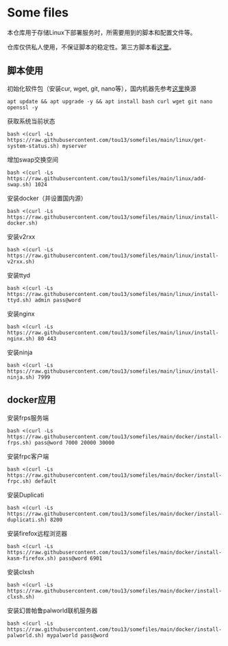 # Some files

本仓库用于存储Linux下部署服务时，所需要用到的脚本和配置文件等。

仓库仅供私人使用，不保证脚本的稳定性。第三方脚本看[这里](friendly.md)。

## 脚本使用
初始化软件包（安装cur, wget, git, nano等），国内机器先参考[这里](https://mirror.nju.edu.cn/mirrorz-help/debian/?mirror=NJU)换源
```
apt update && apt upgrade -y && apt install bash curl wget git nano openssl -y
```
获取系统当前状态
```
bash <(curl -Ls https://raw.githubusercontent.com/tou13/somefiles/main/linux/get-system-status.sh) myserver
```
增加swap交换空间
```
bash <(curl -Ls https://raw.githubusercontent.com/tou13/somefiles/main/linux/add-swap.sh) 1024
```
安装docker（并设置国内源）
```
bash <(curl -Ls https://raw.githubusercontent.com/tou13/somefiles/main/linux/install-docker.sh)
```
安装v2rxx
```
bash <(curl -Ls https://raw.githubusercontent.com/tou13/somefiles/main/linux/install-v2rxx.sh)
```
安装ttyd
```
bash <(curl -Ls https://raw.githubusercontent.com/tou13/somefiles/main/linux/install-ttyd.sh) admin pass@word
```
安装nginx
```
bash <(curl -Ls https://raw.githubusercontent.com/tou13/somefiles/main/linux/install-nginx.sh) 80 443
```
安装ninja
```
bash <(curl -Ls https://raw.githubusercontent.com/tou13/somefiles/main/linux/install-ninja.sh) 7999
```
## docker应用
安装frps服务端
```
bash <(curl -Ls https://raw.githubusercontent.com/tou13/somefiles/main/docker/install-frps.sh) pass@word 7000 20000 30000
```
安装frpc客户端
```
bash <(curl -Ls https://raw.githubusercontent.com/tou13/somefiles/main/docker/install-frpc.sh) default
```
安装Duplicati
```
bash <(curl -Ls https://raw.githubusercontent.com/tou13/somefiles/main/docker/install-duplicati.sh) 8200
```
安装firefox远程浏览器
```
bash <(curl -Ls https://raw.githubusercontent.com/tou13/somefiles/main/docker/install-kasm-firefox.sh) pass@word 6901
```
安装clxsh
```
bash <(curl -Ls https://raw.githubusercontent.com/tou13/somefiles/main/docker/install-clxsh.sh)
```
安装幻兽帕鲁palworld联机服务器
```
bash <(curl -Ls https://raw.githubusercontent.com/tou13/somefiles/main/docker/install-palworld.sh) mypalworld pass@word
```